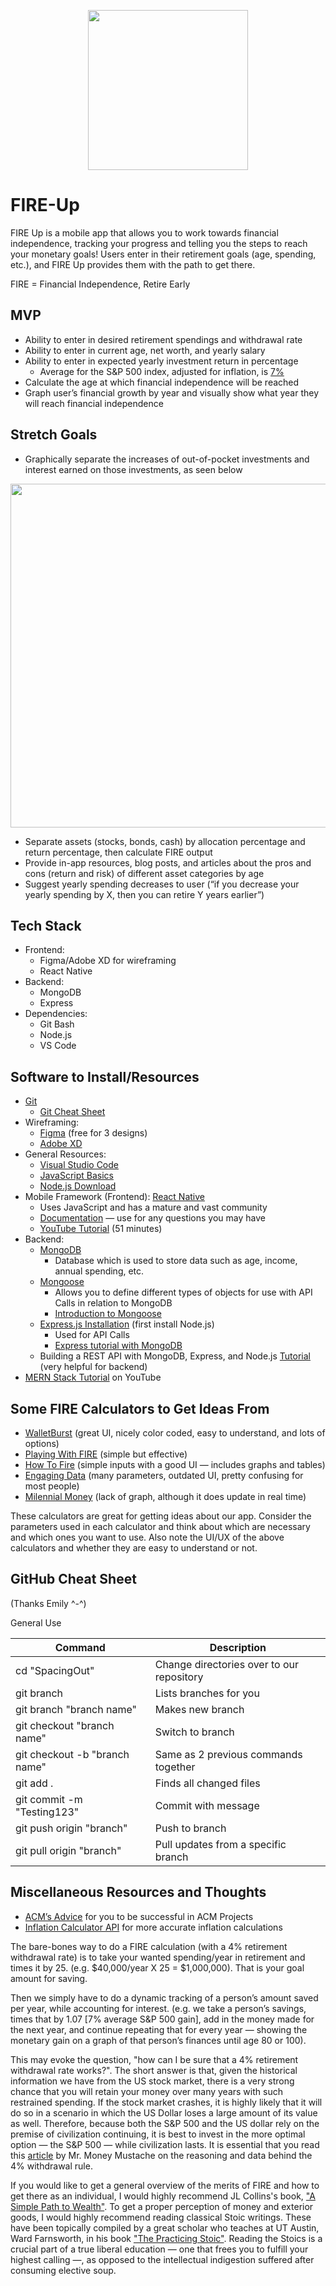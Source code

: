 <p align="center">
<img src="https://github.com/acm-projects/FIRE-Up/blob/main/Bonfire.gif" width="256"/>
</p>

# FIRE-Up
FIRE Up is a mobile app that allows you to work towards financial independence, tracking your progress and telling you the steps to reach your monetary goals! Users enter in their retirement goals (age, spending, etc.), and FIRE Up provides them with the path to get there.

FIRE = Financial Independence, Retire Early
## MVP
* Ability to enter in desired retirement spendings and withdrawal rate
* Ability to enter in current age, net worth, and yearly salary
* Ability to enter in expected yearly investment return in percentage
  * Average for the S&P 500 index, adjusted for inflation, is [7%](https://www.investopedia.com/ask/answers/042415/what-average-annual-return-sp-500.asp)
* Calculate the age at which financial independence will be reached
* Graph user’s financial growth by year and visually show what year they will reach financial independence
## Stretch Goals
* Graphically separate the increases of out-of-pocket investments and interest earned on those investments, as seen below
<p align="center">
<img src="https://imguploader.net/if/ck9kIbwf1vDx.png" width="550"/>
</p>

* Separate assets (stocks, bonds, cash) by allocation percentage and return percentage, then calculate FIRE output
* Provide in-app resources, blog posts, and articles about the pros and cons (return and risk) of different asset categories by age
* Suggest yearly spending decreases to user (“if you decrease your yearly spending by X, then you can retire Y years earlier”)
## Tech Stack
* Frontend:
  * Figma/Adobe XD for wireframing 
  * React Native 
* Backend: 
  * MongoDB 
  * Express 
* Dependencies: 
  * Git Bash 
  * Node.js 
  * VS Code
## Software to Install/Resources
* [Git](https://git-scm.com/downloads)
  * [Git Cheat Sheet](https://education.github.com/git-cheat-sheet-education.pdf)
* Wireframing: 
  * [Figma](https://www.figma.com/) (free for 3 designs)
  * [Adobe XD](https://www.adobe.com/products/xd.html)
* General Resources:
  * [Visual Studio Code](https://code.visualstudio.com/)
  * [JavaScript Basics](https://learnjavascript.online/)
  * [Node.js Download](https://nodejs.org/en/download/)
* Mobile Framework (Frontend): [React Native](https://reactnative.dev/docs/environment-setup)
  * Uses JavaScript and has a mature and vast community
  * [Documentation](https://reactnative.dev/docs/getting-started) — use for any questions you may have
  * [YouTube Tutorial](https://www.youtube.com/watch?v=Hf4MJH0jDb4) (51 minutes)
* Backend: 
  * [MongoDB](https://www.mongodb.com/)
    * Database which is used to store data such as age, income, annual spending, etc.
  * [Mongoose](https://www.npmjs.com/package/mongoose)
    * Allows you to define different types of objects for use with API Calls in relation to MongoDB
    * [Introduction to Mongoose](https://code.tutsplus.com/articles/an-introduction-to-mongoose-for-mongodb-and-nodejs--cms-29527)
  * [Express.js Installation](https://expressjs.com/en/starter/installing.html) (first install Node.js)
    * Used for API Calls
    * [Express tutorial with MongoDB](https://developer.mozilla.org/en-US/docs/Learn/Server-side/Express_Nodejs)
  * Building a REST API with MongoDB, Express, and Node.js [Tutorial](https://youtu.be/fgTGADljAeg) (very helpful for backend)
* [MERN Stack Tutorial](https://www.youtube.com/watch?v=7CqJlxBYj-M) on YouTube
## Some FIRE Calculators to Get Ideas From
* [WalletBurst](https://walletburst.com/tools/fire-calculator/) (great UI, nicely color coded, easy to understand, and lots of options)
* [Playing With FIRE](https://www.playingwithfire.co/retirementcalculator/) (simple but effective)
* [How To Fire](https://www.howtofire.com/calculators/ultimate-financial-independence-calculator/) (simple inputs with a good UI — includes graphs and tables)
* [Engaging Data](https://engaging-data.com/fire-calculator/) (many parameters, outdated UI, pretty confusing for most people)
* [Milennial Money](https://millennialmoney.com/calculators/fire-calculator/) (lack of graph, although it does update in real time)

These calculators are great for getting ideas about our app. Consider the parameters used in each calculator and think about which are necessary and which ones you want to use. Also note the UI/UX of the above calculators and whether they are easy to understand or not. 
## GitHub Cheat Sheet
(Thanks Emily ^-^)

General Use

| Command | Description |
| ------ | ------ |
| cd "SpacingOut" | Change directories over to our repository |
| git branch | Lists branches for you |
| git branch "branch name" | Makes new branch |
| git checkout "branch name" | Switch to branch |
| git checkout -b "branch name" | Same as 2 previous commands together |
| git add . | Finds all changed files |
| git commit -m "Testing123" | Commit with message |
| git push origin "branch" | Push to branch |
| git pull origin "branch" | Pull updates from a specific branch |

## Miscellaneous Resources and Thoughts
* [ACM’s Advice](https://docs.google.com/document/d/18Zi3DrKG5e6g5Bojr8iqxIu6VIGl86YBSFlsnJnlM88/edit) for you to be successful in ACM Projects
* [Inflation Calculator API](https://www.statbureau.org/en/inflation-api) for more accurate inflation calculations

The bare-bones way to do a FIRE calculation (with a 4% retirement withdrawal rate) is to take your wanted spending/year in retirement and times it by 25. (e.g. $40,000/year X 25 = $1,000,000). That is your goal amount for saving.

Then we simply have to do a dynamic tracking of a person’s amount saved per year, while accounting for interest. (e.g. we take a person’s savings, times that by 1.07 [7% average S&P 500 gain], add in the money made for the next year, and continue repeating that for every year — showing the monetary gain on a graph of that person’s finances until age 80 or 100). 

This may evoke the question, "how can I be sure that a 4% retirement withdrawal rate works?". The short answer is that, given the historical information we have from the US stock market, there is a very strong chance that you will retain your money over many years with such restrained spending. If the stock market crashes, it is highly likely that it will do so in a scenario in which the US Dollar loses a large amount of its value as well. Therefore, because both the S&P 500 and the US dollar rely on the premise of civilization continuing, it is best to invest in the more optimal option — the S&P 500 — while civilization lasts. It is essential that you read this [article](https://www.mrmoneymustache.com/2012/05/29/how-much-do-i-need-for-retirement/) by Mr. Money Mustache on the reasoning and data behind the 4% withdrawal rule.

If you would like to get a general overview of the merits of FIRE and how to get there as an individual, I would highly recommend JL Collins's book, ["A Simple Path to Wealth"](https://www.amazon.com/Simple-Path-Wealth-financial-independence-ebook/dp/B01H97OQY2/ref=sr_1_2?crid=1G61G2WMFTGMF&keywords=jl+collins&qid=1642827308&s=digital-text&sprefix=jl+collins%2Cdigital-text%2C716&sr=1-2). To get a proper perception of money and exterior goods, I would highly recommend reading classical Stoic writings. These have been topically compiled by a great scholar who teaches at UT Austin, Ward Farnsworth, in his book ["The Practicing Stoic"](https://www.amazon.com/Practicing-Stoic-Philosophical-Users-Manual-ebook/dp/B085H5R3JJ/ref=sr_1_3?crid=1CG4YHBO2GSPW&keywords=ward+farnsworth&qid=1642827392&s=digital-text&sprefix=ward+farnswort%2Cdigital-text%2C268&sr=1-3). Reading the Stoics is a crucial part of a true liberal education — one that frees you to fulfill your highest calling —, as opposed to the intellectual indigestion suffered after consuming elective soup.
